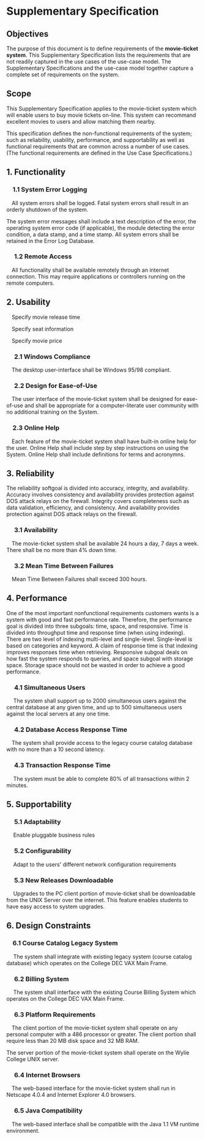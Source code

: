 # Supplementary Specification

## Objectives
The purpose of this document is to define requirements of the __movie-ticket system__. This Supplementary Specification lists the requirements that are not readily captured in the use cases of the use-case model. The Supplementary Specifications and the use-case model together capture a complete set of requirements on the system.

## Scope
This Supplementary Specification applies to the movie-ticket system which will enable users to buy movie tickets on-line. This system can recommand excellent movies to users and allow matching them nearby.

This specification defines the non-functional requirements of the system; such as reliability, usability, performance, and supportability as well as functional requirements that are common across a number of use cases. (The functional requirements are defined in the Use Case Specifications.)

## 1. Functionality
### &emsp;1.1 System Error Logging
&emsp;All system errors shall be logged. Fatal system errors shall result in an orderly shutdown of the system.

The system error messages shall include a text description of the error, the operating system error code (if applicable), the module detecting the error condition, a data stamp, and a time stamp. All system errors shall be retained in the Error Log Database.

### &emsp; 1.2 Remote Access
&emsp;All functionality shall be available remotely through an internet connection. This may require applications or controllers running on the remote computers.

## 2. Usability
&emsp;Specify movie release time

&emsp;Specify seat information

&emsp;Specify movie price 

### &emsp; 2.1 Windows Compliance
&emsp;The desktop user-interface shall be Windows 95/98 compliant.

### &emsp; 2.2 Design for Ease-of-Use
&emsp;The user interface of the movie-ticket system shall be designed for ease-of-use and shall be appropriate for a computer-literate user community with no additional training on the System.

### &emsp;2.3 Online Help
&emsp;Each feature of the movie-ticket system shall have built-in online help for the user. Online Help shall include step by step instructions on using the System. Online Help shall include definitions for terms and acronymns.

## 3. Reliability
The reliability softgoal is divided into accuracy, integrity, and availability. Accuracy involves consistency and availability provides protection against DOS attack relays on the firewall. Integrity covers completeness such as data validation, efficiency, and consistency. And availability provides protection against DOS attack relays on the firewall.

### &emsp; 3.1 Availability
&emsp;The movie-ticket system shall be available 24 hours a day, 7 days a week. There shall be no more than 4% down time.

### &emsp; 3.2 Mean Time Between Failures
&emsp;Mean Time Between Failures shall exceed 300 hours.

## 4. Performance
One of the most important nonfunctional requirements customers wants is a system with good  and fast performance rate. Therefore, the performance goal is divided into three subgoals: time, space, and responsive. Time is divided into throughput time and response time (when using indexing). There are two level of indexing multi-level and single-level. Single-level is based on categories and keyword. A claim of response time is that indexing improves responses time when retrieving. Responsive subgoal deals on how fast the system responds to queries, and space subgoal with storage space. Storage space should not be wasted in order to achieve a good performance.

### &emsp; 4.1 Simultaneous Users
&emsp; The system shall support up to 2000 simultaneous users against the central database at any given time, and up to 500 simultaneous users against the local servers at any one time.

### &emsp; 4.2 Database Access Response Time
&emsp;The system shall provide access to the legacy course catalog database with no more than a 10 second latency.

### &emsp; 4.3 Transaction Response Time
&emsp; The system must be able to complete 80% of all transactions within 2 minutes.

## 5. Supportability
### &emsp; 5.1 Adaptability
&emsp; Enable pluggable business rules
### &emsp; 5.2 Configurability
&emsp; Adapt to the users' different network configuration requirements
### &emsp; 5.3 New Releases Downloadable
&emsp; Upgrades to the PC client portion of movie-ticket shall be downloadable from the UNIX Server over the internet. This feature enables students to have easy access to system upgrades.

## 6. Design Constraints
### &emsp;6.1 Course Catalog Legacy System
&emsp; The system shall integrate with existing legacy system (course catalog database) which operates on the College DEC VAX Main Frame.

### &emsp; 6.2 Billing System
&emsp; The system shall interface with the existing Course Billing System which operates on the College DEC VAX Main Frame.

### &emsp; 6.3 Platform Requirements
&emsp;The client portion of the movie-ticket system shall operate on any personal computer with a 486 processor or greater. The client portion shall require less than 20 MB disk space and 32 MB RAM.

The server portion of the movie-ticket system shall operate on the Wylie College UNIX server.

### &emsp; 6.4 Internet Browsers
&emsp;The web-based interface for the movie-ticket system shall run in Netscape 4.0.4 and Internet Explorer 4.0 browsers.

### &emsp; 6.5 Java Compatibility
&emsp;The web-based interface shall be compatible with the Java 1.1 VM runtime environment.
